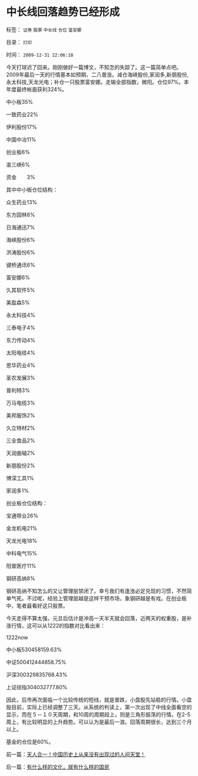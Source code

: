 # 中长线回落趋势已经形成

标签： `证券` `股票` `中长线` `仓位` `富安娜` 

目录： `打印`

时间： `2009-12-31 22:06:18`

今天打球迟了回来。刚刚做好一篇博文，不知怎的失踪了。这一篇简单点吧。2009年最后一天的行情基本如预期，二八普涨。减仓海峡股份,家润多,新朋股份,永太科技,天龙光电；补仓一只股票富安娜。走输全部指数，微阳。仓位97%。本年度最终帐面获利324%。

中小板35%

一致药业22%

伊利股份17%

中国中冶11%

创业板6%

渝三峡6%

资金　　3%

其中中小板仓位结构：

众生药业13%

东方园林8%

日海通迅7%

海峡股份6%

洪涛股份6%

键桥通讯6%

富安娜6%

久其软件5%

美盈森5%

永太科技4%

三泰电子4%

东力传动4%

太阳电缆4%

恩华药业4%

圣农发展3%

普利特3%

万马电缆3%

美邦服饰2%

久立特材2%

三全食品2%

天润曲轴2%

新朋股份2%

博深工具1%

家润多1%

创业板仓位结构：

宝通带业26%

金龙机电21%

天龙光电18%

中科电气15%

阳普医疗11%

钢研高纳8%

钢研高纳不知怎么的又让管理层禁闭了。幸亏我们有逢涨必定兑现的习惯，不然简单气死。不过呢，经验上管理层越是这样干预市场，象钢研越是有戏。在创业板中，笔者最看好这只股票。

今天走得不算太强，元旦后估计是冲高一天半天就会回落，近两天的权重股，是补涨行情，这可以从1222的指数对比看出来：

1222now

中小板530458159.63%

中证500412444858.75%

沪深300329835768.43%

上证综指304032777.80%

因此，后市再次面临一个比较传统的短线，就是普跌，小盘股先站稳的行情。小盘股目前，实际上已经调整了三天。从系统的判读上，第一次出现了中线全面看空的显示，而在５－１０天周期，和10周的周期段上，则是三角形振荡的行情。在2-5周上，有比较明显的上升趋势。可以认为是最后一浪。回落周期很长，达到三个月以上。

基金的仓位是60%。



前一篇：[天人合一！中国历史上从来没有出现过的人间天堂！](../../../2009/12/31/天人合一！中国历史上从来没有出现过的人间天堂！.md)

后一篇：[有什么样的文化，就有什么样的国民](../../../2009/12/31/有什么样的文化，就有什么样的国民.md)